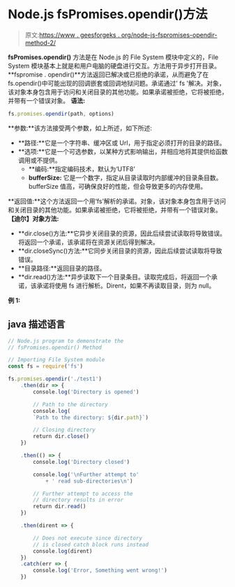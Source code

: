 # Node.js fsPromises.opendir()方法

> 原文:[https://www . geesforgeks . org/node-js-fspromises-opendir-method-2/](https://www.geeksforgeeks.org/node-js-fspromises-opendir-method-2/)

**fsPromises.opendir()** 方法是在 Node.js 的 File System 模块中定义的，File System 模块基本上就是和用户电脑的硬盘进行交互。方法用于异步打开目录。
**fspromise . opendir()**方法返回已解决或已拒绝的承诺，从而避免了在 fs.opendir()中可能出现的回调嵌套或回调地狱问题。承诺通过' fs '解决。对象，该对象本身包含用于访问和关闭目录的其他功能。如果承诺被拒绝，它将被拒绝，并带有一个错误对象。
**语法:**

```js
fs.promises.opendir(path, options)
```

**参数:**该方法接受两个参数，如上所述，如下所述:

*   **路径:**它是一个字符串、缓冲区或 Url，用于指定必须打开的目录的路径。
*   **选项:**它是一个可选参数，以某种方式影响输出，并相应地将其提供给函数调用或不提供。
    *   **编码:**指定编码技术，默认为‘UTF8’
    *   **bufferSize:** 它是一个数字，指定从目录读取时内部缓冲的目录条目数。bufferSize 值高，可确保良好的性能，但会导致更多的内存使用。

**返回值:**这个方法返回一个用‘fs’解析的承诺。对象，该对象本身包含用于访问和关闭目录的其他功能。如果承诺被拒绝，它将被拒绝，并带有一个错误对象。
**【迪尔】对象方法:**

*   **dir.close()方法:**它异步关闭目录的资源，因此后续尝试读取将导致错误。将返回一个承诺，该承诺将在资源关闭后得到解决。
*   **dir.closeSync()方法:**它同步关闭目录的资源，因此后续尝试读取将导致错误。
*   **目录路径:**返回目录的路径。
*   **dir.read()方法:**异步读取下一个目录条目。读取完成后，将返回一个承诺，该承诺将使用 fs 进行解析。Dirent，如果不再读取目录，则为 null。

**例 1:**

## java 描述语言

```js
// Node.js program to demonstrate the  
// fsPromises.opendir() Method

// Importing File System module
const fs = require('fs')

fs.promises.opendir('./test1')
    .then(dir => {
        console.log('Directory is opened')

        // Path to the directory
        console.log(
        `Path to the directory: ${dir.path}`)

        // Closing directory
        return dir.close()
    })

    .then(() => {
        console.log('Directory closed')

        console.log('\nFurther attempt to'
            + ' read sub-directories\n')

        // Further attempt to access the
        // directory results in error
        return dir.read()
    })

    .then(dirent => {

        // Does not execute since directory
        // is closed catch block runs instead
        console.log(dirent)
    })
    .catch(err => {
        console.log('Error, Something went wrong!')
    })
```